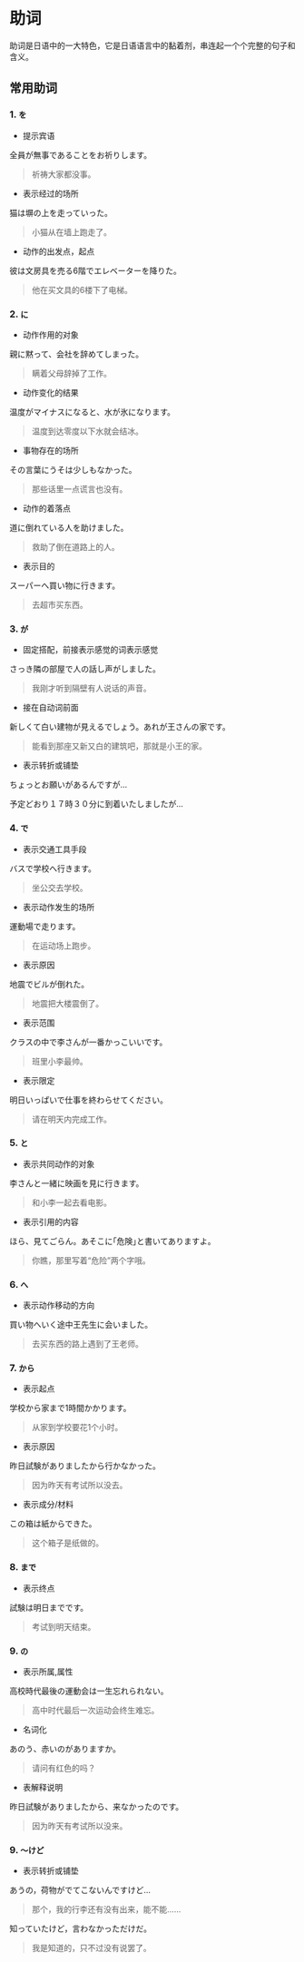 # 助词

助词是日语中的一大特色，它是日语语言中的黏着剂，串连起一个个完整的句子和含义。

## 常用助词

### 1. `を`

- 提示宾语

全員が無事であることをお祈りします。

> 祈祷大家都没事。

- 表示经过的场所

猫は塀の上を走っていった。  

> 小猫从在墙上跑走了。

- 动作的出发点，起点

彼は文房具を売る6階でエレベーターを降りた。

> 他在买文具的6楼下了电梯。

### 2. `に`

- 动作作用的对象

親に黙って、会社を辞めてしまった。

> 瞒着父母辞掉了工作。

- 动作变化的结果

温度がマイナスになると、水が氷になります。

> 温度到达零度以下水就会结冰。

- 事物存在的场所

その言葉にうそは少しもなかった。

> 那些话里一点谎言也没有。

- 动作的着落点

道に倒れている人を助けました。

> 救助了倒在道路上的人。

- 表示目的

スーパーへ買い物に行きます。

> 去超市买东西。

### 3. `が`

- 固定搭配，前接表示感觉的词表示感觉

さっき隣の部屋で人の話し声がしました。 

> 我刚才听到隔壁有人说话的声音。

- 接在自动词前面

新しくて白い建物が見えるでしょう。あれが王さんの家です。

> 能看到那座又新又白的建筑吧，那就是小王的家。

- 表示转折或铺垫

ちょっとお願いがあるんですが…

予定どおり１７時３０分に到着いたしましたが…

### 4. `で`

- 表示交通工具手段

バスで学校へ行きます。

> 坐公交去学校。

- 表示动作发生的场所

運動場で走ります。

> 在运动场上跑步。

- 表示原因

地震でビルが倒れた。

> 地震把大楼震倒了。

- 表示范围

クラスの中で李さんが一番かっこいいです。

> 班里小李最帅。

- 表示限定

明日いっぱいで仕事を終わらせてください。

> 请在明天内完成工作。

### 5. `と`

- 表示共同动作的对象

李さんと一緒に映画を見に行きます。

> 和小李一起去看电影。

- 表示引用的内容

ほら、見てごらん。あそこに｢危険｣と書いてありますよ。

> 你瞧，那里写着“危险”两个字哦。

### 6. `へ`

- 表示动作移动的方向

買い物へいく途中王先生に会いました。

> 去买东西的路上遇到了王老师。  

### 7. `から`

- 表示起点

学校から家まで1時間かかります。

> 从家到学校要花1个小时。

- 表示原因

昨日試験がありましたから行かなかった。

> 因为昨天有考试所以没去。

- 表示成分/材料

この箱は紙からできた。

> 这个箱子是纸做的。

### 8. `まで`

- 表示终点

試験は明日までです。

> 考试到明天结束。

### 9. `の`

- 表示所属,属性

高校時代最後の運動会は一生忘れられない。

> 高中时代最后一次运动会终生难忘。

- 名词化

あのう、赤いのがありますか。

> 请问有红色的吗？

- 表解释说明

昨日試験がありましたから、来なかったのです。

> 因为昨天有考试所以没来。

### 9. `～けど`

- 表示转折或铺垫

あうの，荷物がでてこないんですけど…

> 那个，我的行李还有没有出来，能不能……

知っていたけど，言わなかっただけだ。

> 我是知道的，只不过没有说罢了。
